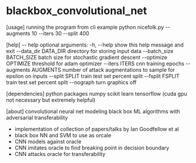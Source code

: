 # blackbox_convolutional_net

[usage] running the program from cli example
python nicefolk.py --augments 10 --iters 30 --split 400

[help] -- help optional arguments:
  -h, --help            show this help message and exit
  --data_dir DATA_DIR   directory for storing input data
  --batch_size BATCH_SIZE
                        batch size for stochastic gradient descent
  --optimize OPTIMIZE   threshold for adam optimizer
  --iters ITERS         cnn training epochs
  --augments AUGMENTS   number of attack augmentations to sample for epsilon
                        on inputs
  --split SPLIT         train test set percent split
  --fsplit FSPLIT       train test set percent split
  --nograph             turn graphics off

[dependencies] python packages
numpy
scikit learn
tensorflow (cuda gpu not necessary but extremely helpful)

[about] convolutional neural net modeling black box ML algorithms with adversarial transferability
 - implementation of collection of papers/talks by Ian Goodfellow et al
 - black box NN and SVM to use as orcale
 - CNN models against oracle
 - CNN imitates oracle to find breaking point in decision boundary
 - CNN attacks oracle for transferability
